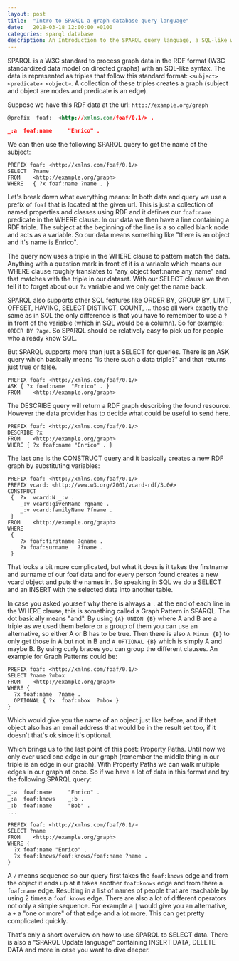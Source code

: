 ```yaml
---
layout: post
title:  "Intro to SPARQL a graph database query language"
date:   2018-03-18 12:00:00 +0100
categories: sparql database
description: An Introduction to the SPARQL query language, a SQL-like way to query RDF triple store graph databases.
---
```


SPARQL is a W3C standard to process graph data in the RDF format (W3C standardized data model on directed graphs) with an SQL-like syntax.
The data is represented as triples that follow this standard format: `<subject> <predicate> <object>`. A collection of these triples creates a graph (subject and object are nodes and predicate is an edge).

Suppose we have this RDF data at the url: `http://example.org/graph`
```xml
@prefix  foaf:  <http://xmlns.com/foaf/0.1/> .

_:a  foaf:name     "Enrico" .
```
We can then use the following SPARQL query to get the name of the subject:

```sparql
PREFIX foaf: <http://xmlns.com/foaf/0.1/>
SELECT  ?name
FROM    <http://example.org/graph>
WHERE   { ?x foaf:name ?name . }
```

Let's break down what everything means:
In both data and query we use a prefix of `foaf` that is located at the given url. This is just a collection of named properties and classes using RDF and it defines our `foaf:name` predicate in the WHERE clause. In our data we then have a line containing a RDF triple. The subject at the beginning of the line is a so called blank node and acts as a variable. So our data means something like "there is an object and it's name is Enrico".

The query now uses a triple in the WHERE clause to pattern match the data. Anything with a question mark in front of it is a variable which means our WHERE clause roughly translates to "any_object foaf:name any_name" and that matches with the triple in our dataset. With our SELECT clause we then tell it to forget about our `?x` variable and we only get the name back.

SPARQL also supports other SQL features like ORDER BY, GROUP BY, LIMIT, OFFSET, HAVING, SELECT DISTINCT, COUNT, ... those all work exactly the same as in SQL the only difference is that you have to remember to use a `?` in front of the variable (which in SQL would be a column). So for example: `ORDER BY ?age`. So SPARQL should be relatively easy to pick up for people who already know SQL.

But SPARQL supports more than just a SELECT for queries. There is an ASK query which basically means "is there such a data triple?" and that returns just true or false.

```sparql
PREFIX foaf: <http://xmlns.com/foaf/0.1/>
ASK { ?x foaf:name  "Enrico" . }
FROM    <http://example.org/graph>
```

The DESCRIBE query will return a RDF graph describing the found resource. However the data provider has to decide what could be useful to send here.
```sparql
PREFIX foaf: <http://xmlns.com/foaf/0.1/>
DESCRIBE ?x
FROM    <http://example.org/graph>
WHERE { ?x foaf:name "Enrico" . }
```

The last one is the CONSTRUCT query and it basically creates a new RDF graph by substituting variables:

```sparql
PREFIX foaf: <http://xmlns.com/foaf/0.1/>
PREFIX vcard: <http://www.w3.org/2001/vcard-rdf/3.0#>
CONSTRUCT
 {  ?x  vcard:N _:v .
    _:v vcard:givenName ?gname .
    _:v vcard:familyName ?fname .
 }
FROM    <http://example.org/graph>
WHERE
 {
    ?x foaf:firstname ?gname .
    ?x foaf:surname   ?fname .
 }
```
That looks a bit more complicated, but what it does is it takes the firstname and surname of our foaf data and for every person found creates a new vcard object and puts the names in.
So speaking in SQL we do a SELECT and an INSERT with the selected data into another table.

In case you asked yourself why there is always a `.` at the end of each line in the WHERE clause, this is something called a Graph Pattern in SPARQL. The dot basically means "and".
By using `{A} UNION {B}` where A and B are a triple as we used them before or a group of them you can use an alternative, so either A or B has to be true. Then there is also `A Minus {B}` to only get those in A but not in B and `A OPTIONAL {B}` which is simply A and maybe B. By using curly braces you can group the different clauses. An example for Graph Patterns could be:

```sparql
PREFIX foaf: <http://xmlns.com/foaf/0.1/>
SELECT ?name ?mbox
FROM    <http://example.org/graph>
WHERE {
  ?x foaf:name  ?name .
  OPTIONAL { ?x  foaf:mbox  ?mbox }
}
```
Which would give you the name of an object just like before, and if that object also has an email address that would be in the result set too, if it doesn't that's ok since it's optional.


Which brings us to the last point of this post: Property Paths. Until now we only ever used one edge in our graph (remember the middle thing in our triple is an edge in our graph).
With Property Paths we can walk multiple edges in our graph at once. So if we have a lot of data in this format and try the following SPARQL query:

```xml
_:a  foaf:name     "Enrico" .
_:a  foaf:knows    _:b .
_:b  foaf:name     "Bob" .
...
```

```sparql
PREFIX foaf: <http://xmlns.com/foaf/0.1/>
SELECT ?name
FROM    <http://example.org/graph>
WHERE {
  ?x foaf:name "Enrico" .
  ?x foaf:knows/foaf:knows/foaf:name ?name .
}
```

A `/` means sequence so our query first takes the `foaf:knows` edge and from the object it ends up at it takes another `foaf:knows` edge and from there a `foaf:name` edge. Resulting in a list of names of people that are reachable by using 2 times a `foaf:knows` edge. There are also a lot of different operators not only a simple sequence. For example a `|` would give you an alternative, a `+` a "one or more" of that edge and a lot more. This can get pretty complicated quickly.

That's only a short overview on how to use SPARQL to SELECT data. There is also a "SPARQL Update language" containing INSERT DATA, DELETE DATA and more in case you want to dive deeper.
